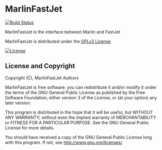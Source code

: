 # MarlinFastJet
[![Build Status](https://travis-ci.org/iLCSoft/MarlinFastJet.svg?branch=master)](https://travis-ci.org/iLCSoft/MarlinFastJet)

MarlinFastJet is the interface between Marlin and FastJet

MarlinFastJet is distributed under the [GPLv3 License](http://www.gnu.org/licenses/gpl-3.0.en.html)

[![License](https://www.gnu.org/graphics/gplv3-127x51.png)](https://www.gnu.org/licenses/gpl-3.0.en.html)

## License and Copyright
Copyright (C), MarlinFastJet Authors

MarlinFastJet is free software: you can redistribute it and/or modify it under the terms of the GNU General Public License as published by the Free Software Foundation, either version 3 of the License, or (at your option) any later version.

This program is distributed in the hope that it will be useful, but WITHOUT ANY WARRANTY; without even the implied warranty of MERCHANTABILITY or FITNESS FOR A PARTICULAR PURPOSE.  See the GNU General Public License for more details.

You should have received a copy of the GNU General Public License long with this program.  If not, see <http://www.gnu.org/licenses/>.

